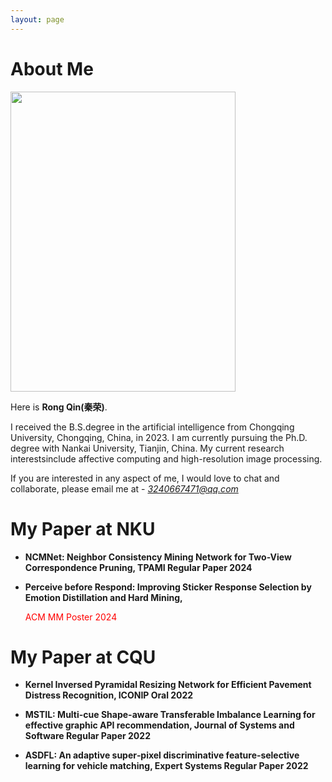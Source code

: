 ```yaml
---
layout: page
---
```


# About Me

<img src="https://qinrong-nku.github.io/qr.jpg" class="floatpic" width="360" height="480">

Here is **Rong Qin(秦荣)**.

I received the B.S.degree in the artificial intelligence from Chongqing University, Chongqing, China, in 2023. I am currently pursuing the Ph.D. degree with Nankai University, Tianjin, China. My current research interestsinclude affective computing and high-resolution image processing.

If you are interested in any aspect of me, I would love to chat and collaborate, please email me at - *3240667471@qq.com*

# My Paper at NKU

- **NCMNet: Neighbor Consistency Mining Network for Two-View Correspondence Pruning, TPAMI Regular Paper 2024**


- **Perceive before Respond: Improving Sticker Response Selection by Emotion Distillation and Hard Mining,** <p style="color: red;">ACM MM Poster 2024</p>

# My Paper at CQU

- **Kernel Inversed Pyramidal Resizing Network for Efficient Pavement Distress Recognition, ICONIP Oral 2022**

- **MSTIL: Multi-cue Shape-aware Transferable Imbalance Learning for effective graphic API recommendation, Journal of Systems and Software Regular Paper 2022**

- **ASDFL: An adaptive super‐pixel discriminative feature‐selective learning for vehicle matching, Expert Systems Regular Paper 2022**









